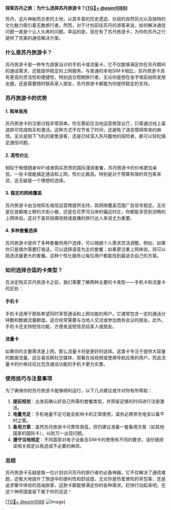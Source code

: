 **探索苏丹之旅：为什么选择苏丹旅游卡？[[TG💪+ @esim1088](https://t.me/s/esim1088)]**

苏丹，这片神秘而古老的土地，以其丰富的历史遗迹、壮丽的自然风光以及独特的文化魅力吸引着无数旅行者。然而，对于计划前往苏丹的游客来说，如何解决通信问题一直是个让人头疼的问题。幸运的是，现在有了苏丹旅游卡，为你的苏丹之行提供了完美的通信解决方案。

### 什么是苏丹旅游卡？

苏丹旅游卡是一种专为游客设计的手机卡或流量卡。它不仅能够满足你在苏丹期间的通话需求，还能提供稳定的上网服务。与普通的本地SIM卡相比，苏丹旅游卡具有更高的灵活性和便捷性，特别适合短期旅行者。无论你是想在金字塔前拍照发朋友圈，还是需要随时联系家人朋友，苏丹旅游卡都能为你提供稳定的支持。

### 苏丹旅游卡的优势

#### 1. 简单易用
苏丹旅游卡的注册过程非常简单。你无需前往当地运营商营业厅，只需通过线上渠道即可完成购买和激活。这种方式不仅节省了时间，还避免了语言障碍带来的麻烦。无论是刚下飞机的疲惫游客，还是已经深入苏丹腹地的探险者，都可以轻松搞定通信问题。

#### 2. 高性价比
相较于租借随身WiFi或者购买昂贵的国际漫游套餐，苏丹旅游卡的价格更加亲民。一张卡就能搞定通话和上网，性价比极高。特别是对于预算有限的背包客来说，这无疑是一个理想的选择。

#### 3. 稳定的网络覆盖
苏丹旅游卡由当地知名电信运营商提供支持，其网络覆盖范围广且信号稳定。无论是在首都喀土穆的大街小巷，还是在尼罗河沿岸的偏远村庄，你都能享受到流畅的上网体验。这对于喜欢拍摄视频或直播的旅行达人来说尤为重要。

#### 4. 多种套餐选择
苏丹旅游卡提供了多种套餐供用户选择，可以根据个人需求灵活调整。例如，如果你只是偶尔需要打电话，可以选择语音为主的套餐；如果更注重上网体验，则可以挑选流量更大的套餐。这种个性化服务让每位用户都能找到最适合自己的方案。

### 如何选择合适的卡类型？

在决定购买苏丹旅游卡之前，我们需要了解两种主要的卡类型——手机卡和流量卡的区别：

#### 手机卡
手机卡适用于那些希望同时享受通话和上网功能的用户。它通常包含一定的通话分钟数和数据流量额度。适合经常需要与当地人交流或参加商务会议的朋友。此外，手机卡还支持短信功能，方便发送短信息给家人或朋友。

#### 流量卡
如果你的主要需求是上网，那么流量卡将是更好的选择。这类卡专注于提供大容量的数据流量，适合喜欢刷社交媒体、观看在线视频或使用导航应用的用户。而且流量卡的价格往往比包含通话功能的手机卡更为实惠。

### 使用技巧与注意事项

为了确保你的苏丹旅游卡能够顺利运行，以下几点建议或许对你有所帮助：

1. **提前规划**：出发前确认好自己所需的套餐类型，并预留足够的时间进行注册激活。
2. **电量充足**：手机电量不足可能会影响卡的正常使用，请务必携带充电宝以备不时之需。
3. **备用方案**：虽然苏丹旅游卡可靠性很高，但仍建议准备一套备用方案（如其他国家的国际卡），以防万一出现问题。
4. **遵守当地规定**：不同国家对电子设备及SIM卡的使用有不同的要求，请仔细阅读相关规定以免造成不必要的麻烦。

### 总结

苏丹旅游卡无疑是每一位计划访问苏丹的旅行者的必备神器。它不仅解决了通信难题，还极大地提升了旅途中的便利性和舒适度。无论你是热爱冒险的背包客，还是追求奢华体验的高端旅客，这款卡都能够满足你的各种需求。赶快行动起来吧，在这个神奇国度留下属于你的足迹！

[[TG💪+ @esim1088](https://t.me/s/esim1088) ![Image](https://i.postimg.cc/4NQfJmqS/Snipaste-2025-05-13-00-14-12.png)]